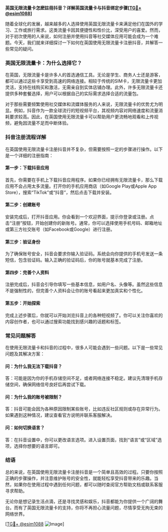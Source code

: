 **英国无限流量卡怎麽註冊抖音？详解英国流量卡与抖音绑定步骤[[TG💪+ @esim1088](https://t.me/s/esim1088)]**

随着全球化的发展，越来越多的人选择使用英国无限流量卡来满足他们在国外的学习、工作或旅行需求。这类流量卡因其便捷性和性价比，深受用户的喜爱。然而，对于初次使用的人来说，如何注册并使用抖音等社交媒体应用可能会成为一个难题。今天，我们就来详细探讨一下如何在英国使用无限流量卡注册抖音，并解答一些常见的疑问。

### 英国无限流量卡：为什么选择它？

在英国，无限流量卡是许多人的首选通信工具。无论是学生、商务人士还是游客，都可以通过这些卡享受到高速的网络连接。相较于传统的SIM卡，无限流量卡更加灵活，支持在线购买和激活，无需亲自到实体店铺办理。此外，许多无限流量卡还提供多种套餐选择，用户可以根据自己的实际需求选择合适的流量包。

对于那些需要频繁使用社交媒体和流媒体服务的人来说，无限流量卡的优势尤为明显。例如，抖音作为一款全球流行的短视频平台，其视频内容对网络速度和流量消耗要求较高。因此，在英国使用无限流量卡可以帮助用户更流畅地观看和上传视频，避免因流量不足而中断体验。

### 抖音注册流程详解

在英国使用无限流量卡注册抖音并不复杂，但需要按照一定的步骤进行操作。以下是一个详细的注册指南：

#### 第一步：下载抖音应用
首先，你需要在手机上下载抖音应用程序。如果你已经拥有无限流量卡，那么下载应用不会占用太多流量。打开你的手机应用商店（如Google Play或Apple App Store），搜索“TikTok”或“抖音”，然后点击下载并安装。

#### 第二步：创建账号
安装完成后，打开抖音应用。你会看到一个欢迎界面，提示你登录或注册。点击“注册”按钮，开始创建你的新账号。通常，你可以选择使用手机号码、邮箱地址或第三方社交账号（如Facebook或Google）进行注册。

#### 第三步：验证身份
为了确保账号安全，抖音会要求你输入验证码。系统会向你提供的手机号发送一条短信，包含验证码。输入正确的验证码后，你的账号就基本完成了注册。

#### 第四步：完善个人资料
注册完成后，抖音会引导你填写一些基本信息，如用户名、头像等。虽然这些信息不是强制性的，但完善个人资料会让你的账号看起来更加真实和个性化。

#### 第五步：开始探索
完成上述步骤后，你就可以开始浏览抖音上的各种短视频了。你可以关注你喜欢的内容创作者，也可以通过搜索功能找到感兴趣的话题和标签。

### 常见问题解答

在使用无限流量卡和抖音的过程中，很多人可能会遇到一些问题。以下是一些常见问题及其解决方案：

#### 问：为什么我无法下载抖音？
答：可能是因为你的手机存储空间不足，或者网络连接不稳定。建议先清理手机存储空间，确保网络信号良好后再尝试下载。

#### 问：为什么我的账号被限制？
答：抖音可能会因为各种原因限制某些账号，比如违反社区规则或存在异常行为。如果遇到这种情况，建议查看官方说明并联系客服解决。

#### 问：如何切换语言？
答：在抖音设置中，你可以更改语言选项。进入设置页面，找到“语言”或“区域”选项，选择你想要的语言即可。

### 结语

总的来说，在英国使用无限流量卡注册抖音是一个简单且高效的过程。只要你按照正确的步骤操作，并注意维护账号的安全性，就能轻松享受抖音带来的乐趣。当然，如果你在使用过程中遇到任何问题，都可以随时查阅官方帮助文档或联系客服寻求帮助。

无论你是想记录生活点滴，还是寻找灵感和娱乐，抖音都能为你提供一个广阔的舞台。而有了英国无限流量卡的支持，你将不再担心流量问题，尽情享受无拘无束的网络世界。

[[TG💪+ @esim1088](https://t.me/s/esim1088) ![Image](https://i.postimg.cc/4NQfJmqS/Snipaste-2025-05-13-00-14-12.png)]